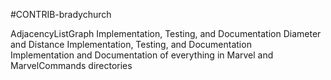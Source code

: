 #CONTRIB-bradychurch

AdjacencyListGraph Implementation, Testing, and Documentation
Diameter and Distance Implementation, Testing, and Documentation   
Implementation and Documentation of everything in Marvel and MarvelCommands directories 
